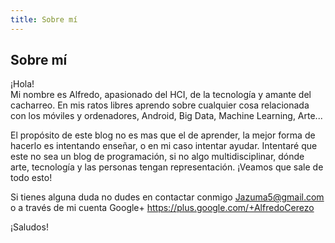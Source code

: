 ```yaml
---
title: Sobre mí
---
```

## Sobre mí

¡Hola!</br>
Mi nombre es Alfredo, apasionado del HCI, de la tecnología y amante del cacharreo.
En mis ratos libres aprendo sobre cualquier cosa relacionada con los móviles y ordenadores, Android, Big Data, Machine Learning, Arte...

El propósito de este blog no es mas que el de aprender, la mejor forma de hacerlo es intentando enseñar, o en mi caso intentar ayudar. Intentaré que este no sea un blog de programación, si no algo multidisciplinar, dónde arte, tecnología y las personas tengan representación.
¡Veamos que sale de todo esto!

Si tienes alguna duda no dudes en contactar conmigo <Jazuma5@gmail.com> o a través de mi cuenta Google+ <https://plus.google.com/+AlfredoCerezo>

¡Saludos!